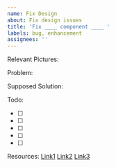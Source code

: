 ```yaml
---
name: Fix Design
about: Fix design issues
title: 'Fix ____ component ____ '
labels: bug, enhancement
assignees: ''
---
```


Relevant Pictures:

Problem:

Supposed Solution:

Todo:

- [ ]
- [ ]
- [ ]
- [ ]
- [ ]

Resources:
[Link1](https://example.com)
[Link2](https://example.com)
[Link3](https://example.com)
